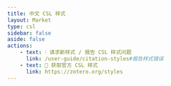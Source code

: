 ```yaml
---
title: 中文 CSL 样式
layout: Market
type: csl
sidebar: false
aside: false
actions:
    - text: 🕯 请求新样式 / 报告 CSL 样式问题
      link: /user-guide/citation-styles#报告样式错误
    - text: 🏪 获取官方 CSL 样式
      link: https://zotero.org/styles
---
```

